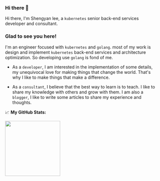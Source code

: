 ### Hi there 👋

Hi there, I'm Shengyan lee, a `kubernetes` senior back-end services developer and consultant.

### Glad to see you here!

I'm an engineer focused with `kubernetes` and `golang`. most of my work is design and implement `kubernetes` back-end services and architecture optimization. So developing use `golang` is fond of me.

-   As a `developer`, I am interested in the implementation of some details, my unequivocal love for making things that change the world. That's why I like to make things that make a difference.

-   As a `consultant`, I believe that the best way to learn is to teach. I like to share my knowledge with others and grow with them. I am also a `blogger`, I like to write some articles to share my experience and thoughts.

📈 **My GitHub Stats:**

<p>
  <img height="180em" src="https://github-readme-stats.vercel.app/api?username=shengyanli1982&show_icons=true&count_private=true&include_all_commits=true"/>
</p>
